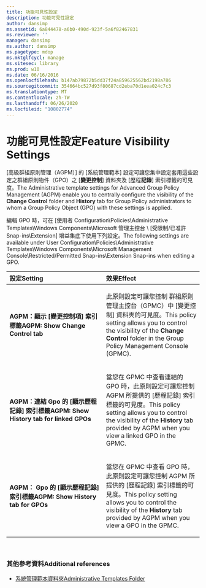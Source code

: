 ```yaml
---
title: 功能可見性設定
description: 功能可見性設定
author: dansimp
ms.assetid: 6a844478-a6b0-490d-923f-5a6f82467831
ms.reviewer: ''
manager: dansimp
ms.author: dansimp
ms.pagetype: mdop
ms.mktglfcycl: manage
ms.sitesec: library
ms.prod: w10
ms.date: 06/16/2016
ms.openlocfilehash: b147ab79872b5dd37f24a859625562bd2198a786
ms.sourcegitcommit: 354664bc527d93f80687cd2eba70d1eea024c7c3
ms.translationtype: MT
ms.contentlocale: zh-TW
ms.lasthandoff: 06/26/2020
ms.locfileid: "10802774"
---
```

# <span data-ttu-id="c50ca-103">功能可見性設定</span><span class="sxs-lookup"><span data-stu-id="c50ca-103">Feature Visibility Settings</span></span>


<span data-ttu-id="c50ca-104">[高級群組原則管理（AGPM）] 的 [系統管理範本] 設定可讓您集中設定套用這些設定之群組原則物件（GPO）之 [**變更控制**] 資料夾及 [歷程**記錄**] 索引標籤的可見度。</span><span class="sxs-lookup"><span data-stu-id="c50ca-104">The Administrative template settings for Advanced Group Policy Management (AGPM) enable you to centrally configure the visibility of the **Change Control** folder and **History** tab for Group Policy administrators to whom a Group Policy Object (GPO) with these settings is applied.</span></span>

<span data-ttu-id="c50ca-105">編輯 GPO 時，可在 [使用者 Configuration\\Policies\\Administrative Templates\\Windows Components\\Microsoft 管理主控台 \ [受限制/已准許 Snap-ins\\Extension] 增益集底下使用下列設定。</span><span class="sxs-lookup"><span data-stu-id="c50ca-105">The following settings are available under User Configuration\\Policies\\Administrative Templates\\Windows Components\\Microsoft Management Console\\Restricted/Permitted Snap-ins\\Extension Snap-ins when editing a GPO.</span></span>

<table>
<colgroup>
<col width="50%" />
<col width="50%" />
</colgroup>
<thead>
<tr class="header">
<th align="left"><span data-ttu-id="c50ca-106">設定</span><span class="sxs-lookup"><span data-stu-id="c50ca-106">Setting</span></span></th>
<th align="left"><span data-ttu-id="c50ca-107">效果</span><span class="sxs-lookup"><span data-stu-id="c50ca-107">Effect</span></span></th>
</tr>
</thead>
<tbody>
<tr class="odd">
<td align="left"><p><strong><span data-ttu-id="c50ca-108">AGPM：顯示 [變更控制項] 索引標籤</span><span class="sxs-lookup"><span data-stu-id="c50ca-108">AGPM: Show Change Control tab</span></span></strong></p></td>
<td align="left"><p><span data-ttu-id="c50ca-109">此原則設定可讓您控制 <strong> </strong> 群組原則管理主控台（GPMC）中 [變更控制] 資料夾的可見度。</span><span class="sxs-lookup"><span data-stu-id="c50ca-109">This policy setting allows you to control the visibility of the <strong>Change Control</strong> folder in the Group Policy Management Console (GPMC).</span></span></p></td>
</tr>
<tr class="even">
<td align="left"><p><strong><span data-ttu-id="c50ca-110">AGPM：連結 Gpo 的 [顯示歷程記錄] 索引標籤</span><span class="sxs-lookup"><span data-stu-id="c50ca-110">AGPM: Show History tab for linked GPOs</span></span></strong></p></td>
<td align="left"><p><span data-ttu-id="c50ca-111"><strong> </strong> 當您在 GPMC 中查看連結的 GPO 時，此原則設定可讓您控制 AGPM 所提供的 [歷程記錄] 索引標籤的可見度。</span><span class="sxs-lookup"><span data-stu-id="c50ca-111">This policy setting allows you to control the visibility of the <strong>History</strong> tab provided by AGPM when you view a linked GPO in the GPMC.</span></span></p></td>
</tr>
<tr class="odd">
<td align="left"><p><strong><span data-ttu-id="c50ca-112">AGPM： Gpo 的 [顯示歷程記錄] 索引標籤</span><span class="sxs-lookup"><span data-stu-id="c50ca-112">AGPM: Show History tab for GPOs</span></span></strong></p></td>
<td align="left"><p><span data-ttu-id="c50ca-113"><strong> </strong> 當您在 GPMC 中查看 GPO 時，此原則設定可讓您控制 AGPM 所提供的 [歷程記錄] 索引標籤的可見度。</span><span class="sxs-lookup"><span data-stu-id="c50ca-113">This policy setting allows you to control the visibility of the <strong>History</strong> tab provided by AGPM when you view a GPO in the GPMC.</span></span></p></td>
</tr>
</tbody>
</table>

 

### <span data-ttu-id="c50ca-114">其他參考資料</span><span class="sxs-lookup"><span data-stu-id="c50ca-114">Additional references</span></span>

-   [<span data-ttu-id="c50ca-115">系統管理範本資料夾</span><span class="sxs-lookup"><span data-stu-id="c50ca-115">Administrative Templates Folder</span></span>](administrative-templates-folder-agpm30ops.md)

 

 





